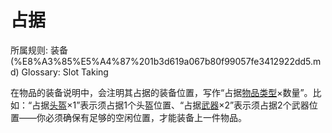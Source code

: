 # 占据

所属规则: 装备 (%E8%A3%85%E5%A4%87%201b3d619a067b80f99057fe3412922dd5.md)
Glossary: Slot Taking

在物品的装备说明中，会注明其占据的装备位置，写作“占据[物品类型](%E7%89%A9%E5%93%81%E7%B1%BB%E5%9E%8B%201b3d619a067b8063bc84f2a21508a227.md)×数量”。比如：“占据[头盔](%E5%A4%B4%E7%9B%94%201b3d619a067b803b96f6f5cd75b737d6.md)×1”表示须占据1个头盔位置、“占据[武器](%E6%AD%A6%E5%99%A8%201b3d619a067b80529a70eee1166b41ef.md)×2”表示须占据2个武器位置——你必须确保有足够的空闲位置，才能装备上一件物品。